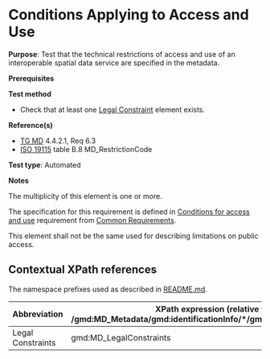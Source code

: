 # Conditions Applying to Access and Use 

**Purpose**: Test that the technical restrictions of access and use of an interoperable spatial data service are specified in the metadata.

**Prerequisites**

**Test method**

* Check that at least one [Legal Constraint](#legalConstraints) element exists.

**Reference(s)**	 

* [TG MD](./README.md#ref_TG_MD) 4.4.2.1, Req 6.3
* [ISO 19115](./README.md#ref_ISO_19115) table B.8 MD_RestrictionCode

**Test type**: Automated

**Notes**

The multiplicity of this element is one or more.

The specification for this requirement is defined in [Conditions for access and use](../common/conditions-for-access-and-use.md) requirement from [Common Requirements](../common/README.md).

This element shall not be the same used for describing limitations on public access.

## Contextual XPath references

The namespace prefixes used as described in [README.md](./README.md#namespaces).

Abbreviation                                   |  XPath expression (relative to /gmd:MD_Metadata/gmd:identificationInfo/*/gmd:resourceConstraints)
-----------------------------------------------| ------------------------------------------------------------------
<a name="legalConstraints"></a> Legal Constraints |  gmd:MD_LegalConstraints

